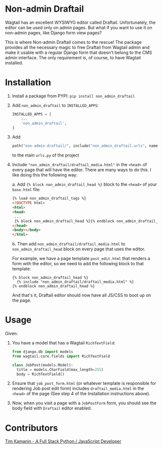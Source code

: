 # Non-admin Draftail

Wagtail has an excellent WYSIWYG editor called Draftail. Unfortunately, the editor can be used only on admin pages. But what if you want to use it on non-admin pages, like Django form view pages?

This is where Non-admin Draftail comes to the rescue! The package provides all the necessary magic to free Draftail from Wagtail admin and make it usable with a regular Django form that doesn't belong to the CMS admin interface. The only requirement is, of course, to have Wagtail installed.

# Installation

1. Install a package from PYPI: `pip install non_admin_draftail`
2. Add `non_admin_draftail` to `INSTALLED_APPS`:
    ```python
    INSTALLED_APPS = [
        ...
        'non_admin_draftail',
    ]
    ```
3. Add
    ```python
    path("non-admin-draftail/", include("non_admin_draftail.urls", namespace="non_admin_draftail")),
    ```
    to the main `urls.py` of the project
4. Include `"non_admin_draftail/draftail_media.html"` in the `<head>` of every page that will have the editor.
There are many ways to do this. I like doing this the following way:

    a. Add `{% block non_admin_draftail_head %}` block to the `<head>` of your `base.html` file:

    ```html
    {% load non_admin_draftail_tags %}
    <!DOCTYPE html>
    <html>
    <head>
     ...
     {% block non_admin_draftail_head %}{% endblock non_admin_draftail_head %}
    </head>
    <body></body>
    </html>
    ```

    b. Then add `non_admin_draftail/draftail_media.html` to `non_admin_draftail_head` block on
    every page that uses the editor.

    For example, we have a page template `post_edit.html` that renders a form
    with the editor, so we need to add the following block to that template:
    ```
    {% block non_admin_draftail_head %}
      {% include "non_admin_draftail/draftail_media.html" %}
    {% endblock non_admin_draftail_head %}
    ```
    And that's it, Draftail editor should now have all JS/CSS to boot up on the page.

# Usage
Given:

1. You have a model that has a Wagtail `RichTextField`:
    ```python
    from django.db import models
    from wagtail.core.fields import RichTextField

    class JobPost(models.Model):
      title = models.CharField(max_length=255)
      body = RichTextField()
    ```

2. Ensure that `job_post_form.html` (or whatever template is responsible for rendering Job post edit form) includes `draftail_media.html` in the `<head>` of the page (See step 4 of the Installation instructions above).

3. Now, when you visit a page with a `JobPostForm` form, you should see
the body field with `Draftail` editor enabled.

# Contributors
[Tim Kamanin - A Full Stack Python / JavaScript Developer](https://timonweb.com)

